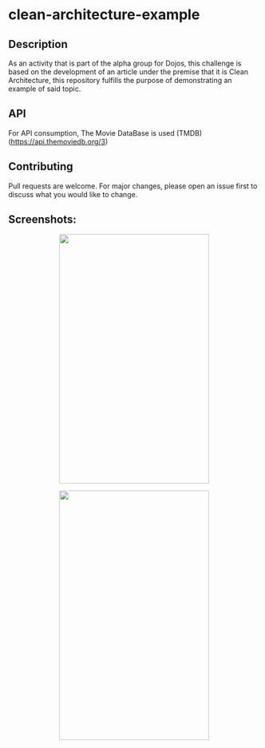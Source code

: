 # clean-architecture-example
## Description
As an activity that is part of the alpha group for Dojos, this challenge is based on the development of an article under the premise that it is Clean Architecture, this repository fulfills the purpose of demonstrating an example of said topic.

## API
For API consumption, The Movie DataBase is used (TMDB)
(https://api.themoviedb.org/3)

## Contributing
Pull requests are welcome. For major changes, please open an issue first to discuss what you would like to change.

## Screenshots:
<p align="center">
  <img width="300" height="500" src="https://i.postimg.cc/YCh0QJDJ/Clean-arquitecture.png">
</p>

<p align="center">
  <img width="300" height="500" src="https://i.postimg.cc/wjfJpXnd/clean-arquitecture-detail.png">
</p>
